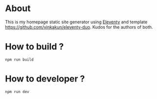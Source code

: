 # About
This is my homepage static site generator using [Eleventy](https://github.com/11ty/eleventy/) and template https://github.com/yinkakun/eleventy-duo. Kudos for the authors of both.

# How to build ?
```
npm run build
```

# How to developer ?
```
npm run dev
```
